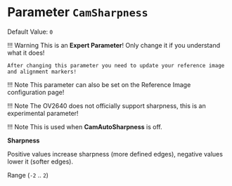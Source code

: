 # Parameter `CamSharpness`
Default Value: `0`

!!! Warning
    This is an **Expert Parameter**! Only change it if you understand what it does!

	After changing this parameter you need to update your reference image and alignment markers!

!!! Note
    This parameter can also be set on the Reference Image configuration page!

!!! Note
    The OV2640 does not officially support sharpness, this is an experimental parameter!
	
!!! Note
    This is used when **CamAutoSharpness** is off.

**Sharpness**

Positive values increase sharpness (more defined edges), negative values lower it (softer edges). 

Range (`-2` .. `2`)
